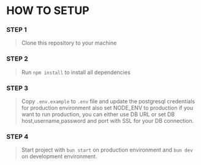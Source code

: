 # HOW TO SETUP

### STEP 1
> Clone this repository to your machine

### STEP 2
> Run `npm install` to install all dependencies

### STEP 3
> Copy `.env.example` to `.env` file and update the postgresql credentials for production environment also set NODE_ENV to production if you want to run production, you can either use DB URL or set DB host,username,password and port with SSL for your DB connection.

### STEP 4
> Start project with `bun start` on production environment and `bun dev` on development environment.
